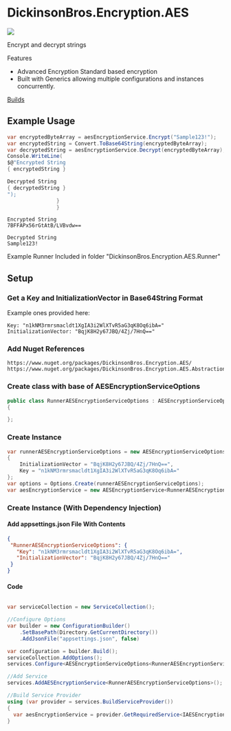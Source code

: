 # DickinsonBros.Encryption.AES

<a href="https://www.nuget.org/packages/DickinsonBros.Encryption.AES/">
    <img src="https://img.shields.io/nuget/v/DickinsonBros.Encryption.AES">
</a>

Encrypt and decrypt strings

Features
* Advanced Encryption Standard based encryption
* Built with Generics allowing multiple configurations and instances concurrently.

<a href="https://dev.azure.com/marksamdickinson/DickinsonBros/_build?definitionScope=%5CDickinsonBros.Encryption.AES">Builds</a>

<h2>Example Usage</h2>

```C#
var encryptedByteArray = aesEncryptionService.Encrypt("Sample123!");
var encryptedString = Convert.ToBase64String(encryptedByteArray);
var decryptedString = aesEncryptionService.Decrypt(encryptedByteArray);
Console.WriteLine(
$@"Encrypted String
{ encryptedString }

Decrypted String
{ decryptedString }
");
                }
                }
```
    
    Encrypted String
    7BFFAPx56rGtAtB/LVBvdw==

    Decrypted String
    Sample123!

Example Runner Included in folder "DickinsonBros.Encryption.AES.Runner"

<h2>Setup</h2>

<h3>Get a Key and InitializationVector in Base64String Format</h3>

Example ones provided here:

    Key: "n1kNM3rmrsmacldt1XgIA3i2WlXTvR5aG3qK8Oq6ibA="
    InitializationVector: "BqjK8H2y67JBQ/4Zj/7HnQ=="

<h3>Add Nuget References</h3>

    https://www.nuget.org/packages/DickinsonBros.Encryption.AES/
    https://www.nuget.org/packages/DickinsonBros.Encryption.AES.Abstractions

<h3>Create class with base of AESEncryptionServiceOptions</h3>

```c#
public class RunnerAESEncryptionServiceOptions : AESEncryptionServiceOptions
{

};
```
<h3>Create Instance</h3>

```c#
var runnerAESEncryptionServiceOptions = new AESEncryptionServiceOptions<RunnerAESEncryptionServiceOptions>
{
    InitializationVector = "BqjK8H2y67JBQ/4Zj/7HnQ==",
    Key = "n1kNM3rmrsmacldt1XgIA3i2WlXTvR5aG3qK8Oq6ibA="
};
var options = Options.Create(runnerAESEncryptionServiceOptions);
var aesEncryptionService = new AESEncryptionService<RunnerAESEncryptionServiceOptions>(options);

```

<h3>Create Instance (With Dependency Injection)</h3>

<h4>Add appsettings.json File With Contents</h4>

 ```json  
{
  "RunnerAESEncryptionServiceOptions": {
    "Key": "n1kNM3rmrsmacldt1XgIA3i2WlXTvR5aG3qK8Oq6ibA=",
    "InitializationVector": "BqjK8H2y67JBQ/4Zj/7HnQ=="
  }
}
 ```    
<h4>Code</h4>

```c#

var serviceCollection = new ServiceCollection();

//Configure Options
var builder = new ConfigurationBuilder()
    .SetBasePath(Directory.GetCurrentDirectory())
    .AddJsonFile("appsettings.json", false)

var configuration = builder.Build();
serviceCollection.AddOptions();
services.Configure<AESEncryptionServiceOptions<RunnerAESEncryptionServiceOptions>>(_configuration.GetSection(nameof(RunnerAESEncryptionServiceOptions)));

//Add Service
services.AddAESEncryptionService<RunnerAESEncryptionServiceOptions>();

//Build Service Provider 
using (var provider = services.BuildServiceProvider())
{
  var aesEncryptionService = provider.GetRequiredService<IAESEncryptionService<RunnerAESEncryptionServiceOptions>>();
}
```
